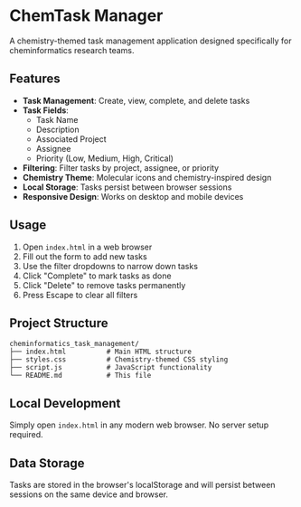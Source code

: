 # ChemTask Manager

A chemistry-themed task management application designed specifically for cheminformatics research teams.

## Features

- **Task Management**: Create, view, complete, and delete tasks
- **Task Fields**: 
  - Task Name
  - Description  
  - Associated Project
  - Assignee
  - Priority (Low, Medium, High, Critical)
- **Filtering**: Filter tasks by project, assignee, or priority
- **Chemistry Theme**: Molecular icons and chemistry-inspired design
- **Local Storage**: Tasks persist between browser sessions
- **Responsive Design**: Works on desktop and mobile devices

## Usage

1. Open `index.html` in a web browser
2. Fill out the form to add new tasks
3. Use the filter dropdowns to narrow down tasks
4. Click "Complete" to mark tasks as done
5. Click "Delete" to remove tasks permanently
6. Press Escape to clear all filters

## Project Structure

```
cheminformatics_task_management/
├── index.html          # Main HTML structure
├── styles.css          # Chemistry-themed CSS styling  
├── script.js           # JavaScript functionality
└── README.md           # This file
```

## Local Development

Simply open `index.html` in any modern web browser. No server setup required.

## Data Storage

Tasks are stored in the browser's localStorage and will persist between sessions on the same device and browser.